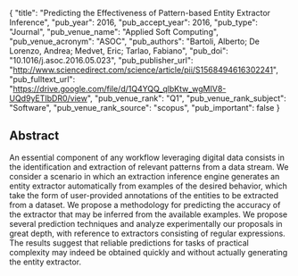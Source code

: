 {
  "title": "Predicting the Effectiveness of Pattern-based Entity Extractor Inference",
  "pub_year": 2016,
  "pub_accept_year": 2016,
  "pub_type": "Journal",
  "pub_venue_name": "Applied Soft Computing",
  "pub_venue_acronym": "ASOC",
  "pub_authors": "Bartoli, Alberto; De Lorenzo, Andrea; Medvet, Eric; Tarlao, Fabiano",
  "pub_doi": "10.1016/j.asoc.2016.05.023",
  "pub_publisher_url": "http://www.sciencedirect.com/science/article/pii/S1568494616302241",
  "pub_fulltext_url": "https://drive.google.com/file/d/1Q4YQQ_qlbKtw_wgMIV8-UQd9yETIbDR0/view",
  "pub_venue_rank": "Q1",
  "pub_venue_rank_subject": "Software",
  "pub_venue_rank_source": "scopus",
  "pub_important": false
}

## Abstract
An essential component of any workflow leveraging digital data consists in the identification and extraction of relevant patterns from a data stream. We consider a scenario in which an extraction inference engine generates an entity extractor automatically from examples of the desired behavior, which take the form of user-provided annotations of the entities to be extracted from a dataset. We propose a methodology for predicting the accuracy of the extractor that may be inferred from the available examples. We propose several prediction techniques and analyze experimentally our proposals in great depth, with reference to extractors consisting of regular expressions. The results suggest that reliable predictions for tasks of practical complexity may indeed be obtained quickly and without actually generating the entity extractor.
